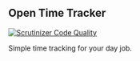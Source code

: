 ## Open Time Tracker

[![Scrutinizer Code Quality](https://scrutinizer-ci.com/g/ArSn/OpenTimeTracker/badges/quality-score.png?b=master)](https://scrutinizer-ci.com/g/ArSn/OpenTimeTracker/?branch=master)

Simple time tracking for your day job.